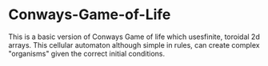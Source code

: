 # Conways-Game-of-Life
This is a basic version of Conways Game of life which usesfinite, toroidal 2d arrays. This cellular automaton although simple in rules, can create complex "organisms" given the correct initial conditions. 
